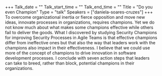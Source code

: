 +++
Talk_date = ""
Talk_start_time = ""
Talk_end_time = ""
Title = "Do you even Champion"
Type = "talk"
Speakers = ["daniela-soares-cruzes"]
+++
To overcome organizational inertia or fierce opposition and move new ideas, innovate processes in organizations, requires champions. Yet we do not know much about what makes some champions effective while others fail to deliver the goods. What I discovered by studying Security Champions for improving Security Processes in Agile Teams is that effective champions differ from ineffective ones but that also the way that leaders work with the champions also impact in their effectiveness. I believe that we could use more of the concept of champions to drive innovation in software development processes. I conclude with seven action steps that leaders can take to breed, rather than block, potential champions in their organizations.